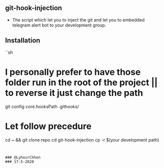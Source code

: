 ## git-hook-injection

- The script which let you to inject the git and let you to embedded telegram alert bot to your development group.

## Installation 
``sh
# I personally prefer to have those folder run in the root of the project || to reverse it just change the path
git config core.hooksPath .githooks/ 
# Let follow precedure 
cd ~ && git clone repo 
cd git-hook-injection 
cp -r $(your development path)
```


### @LyhourChhen
### 17-5-2020
